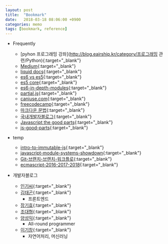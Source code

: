 ```yaml
---
layout: post
title:  "Bookmark"
date:   2018-03-18 08:06:00 +0900
categories: memo
tags: [bookmark, reference]
---
```

* Frequently
  * [pyhon 프로그래밍 강좌](http://blog.eairship.kr/category/프로그래밍 관련/Python){:target="_blank"}
  * [Medium](https://medium.com/topic/programming){:target="_blank"}
  * [liquid docs](https://shopify.github.io/liquid/basics/introduction){:target="_blank"}
  * [es6 vs es5](http://es6-features.org){:target="_blank"}
  * [es5 core](http://tech.inswave.com/2018/03/17/ES5){:target="_blank"}
  * [es6-in-depth-modules](http://hacks.mozilla.or.kr/2016/05/es6-in-depth-modules/){:target="_blank"}
  * [partial.js](https://marpple.github.io/partial.js/){:target="_blank"}
  * [caniuse.com](https://caniuse.com){:target="_blank"}
  * [freecodecamp](https://medium.freecodecamp.org/tagged/web-development){:target="_blank"}
  * [마크다운 문법](http://blog.kalkin7.com/2014/02/05/wordpress-markdown-quick-reference-for-koreans){:target="_blank"}
  * [국내개발자블로그](https://github.com/sarojaba/awesome-devblog/blob/master/README.md){:target="_blank"}
  * [Javascript the good parts](https://7chan.org/pr/src/OReilly_JavaScript_The_Good_Parts_May_2008.pdf){:target="_blank"}
  * [js-good-parts](https://drive.google.com/file/d/1eMNpa9r_o1N6BMgZ0x9V_kvTdpHN07rV/view?usp=sharing){:target="_blank"}


* temp
  * [intro-to-immutable-js](https://auth0.com/blog/intro-to-immutable-js){:target="_blank"}
  * [javascript-module-systems-showdown](https://auth0.com/blog/javascript-module-systems-showdown){:target="_blank"}
  * [Git-브랜치-브랜치-워크플로](https://git-scm.com/book/ko/v2/Git-브랜치-브랜치-워크플로){:target="_blank"}
  * [ecmascript-2016-2017-2018](https://medium.freecodecamp.org/here-are-examples-of-everything-new-in-ecmascript-2016-2017-and-2018-d52fa3b5a70e){:target="_blank"}


* 개발자블로그
  * [인기씨](http://ingeec.tistory.com){:target="_blank"}
  * [김태곤](https://taegon.kim){:target="_blank"}
      - 프론트엔드
  * [장기효](https://joshua1988.github.io/){:target="_blank"}
  * [조대협](http://bcho.tistory.com){:target="_blank"}
  * [양성익](http://unikys.tistory.com){:target="_blank"}
      - All-round programmer
  * [이기창](https://ratsgo.github.io/blog/categories/){:target="_blank"}
      - 자연어처리, 머신러닝
  
